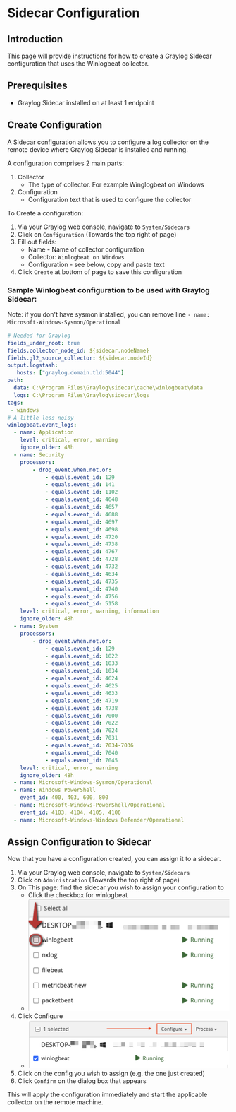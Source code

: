 # Sidecar Configuration

## Introduction

This page will provide instructions for how to create a Graylog Sidecar configuration that uses the Winlogbeat collector.

## Prerequisites

* Graylog Sidecar installed on at least 1 endpoint

## Create Configuration

A Sidecar configuration allows you to configure a log collector on the remote device where Graylog Sidecar is installed and running.

A configuration comprises 2 main parts:

1. Collector
    * The type of collector. For example Winglogbeat on Windows
2. Configuration
    * Configuration text that is used to configure the collector

To Create a configuration:

1. Via your Graylog web console, navigate to `System/Sidecars`
2. Click on `Configuration` (Towards the top right of page)
3. Fill out fields:
    * Name - Name of collector configuration
    * Collector: `Winlogbeat on Windows`
    * Configuration - see below, copy and paste text
4. Click `Create` at bottom of page to save this configuration


### Sample Winlogbeat configuration to be used with Graylog Sidecar:

Note: if you don't have sysmon installed, you can remove line `- name: Microsoft-Windows-Sysmon/Operational`

```yaml
# Needed for Graylog
fields_under_root: true
fields.collector_node_id: ${sidecar.nodeName}
fields.gl2_source_collector: ${sidecar.nodeId}
output.logstash:
   hosts: ["graylog.domain.tld:5044"]
path:
  data: C:\Program Files\Graylog\sidecar\cache\winlogbeat\data
  logs: C:\Program Files\Graylog\sidecar\logs
tags:
 - windows
# A little less noisy
winlogbeat.event_logs:
  - name: Application
    level: critical, error, warning
    ignore_older: 48h
  - name: Security
    processors:
        - drop_event.when.not.or:
            - equals.event_id: 129
            - equals.event_id: 141
            - equals.event_id: 1102
            - equals.event_id: 4648
            - equals.event_id: 4657
            - equals.event_id: 4688
            - equals.event_id: 4697
            - equals.event_id: 4698
            - equals.event_id: 4720
            - equals.event_id: 4738
            - equals.event_id: 4767
            - equals.event_id: 4728
            - equals.event_id: 4732
            - equals.event_id: 4634
            - equals.event_id: 4735
            - equals.event_id: 4740
            - equals.event_id: 4756
            - equals.event_id: 5158
    level: critical, error, warning, information
    ignore_older: 48h
  - name: System
    processors:
        - drop_event.when.not.or:
            - equals.event_id: 129
            - equals.event_id: 1022
            - equals.event_id: 1033
            - equals.event_id: 1034
            - equals.event_id: 4624
            - equals.event_id: 4625
            - equals.event_id: 4633
            - equals.event_id: 4719
            - equals.event_id: 4738
            - equals.event_id: 7000
            - equals.event_id: 7022
            - equals.event_id: 7024
            - equals.event_id: 7031
            - equals.event_id: 7034-7036
            - equals.event_id: 7040
            - equals.event_id: 7045
    level: critical, error, warning
    ignore_older: 48h
  - name: Microsoft-Windows-Sysmon/Operational
  - name: Windows PowerShell
    event_id: 400, 403, 600, 800
  - name: Microsoft-Windows-PowerShell/Operational
    event_id: 4103, 4104, 4105, 4106
  - name: Microsoft-Windows-Windows Defender/Operational
```

## Assign Configuration to Sidecar

Now that you have a configuration created, you can assign it to a sidecar.

1. Via your Graylog web console, navigate to `System/Sidecars`
2. Click on `Administration` (Towards the top right of page)
3. On This page: find the sidecar you wish to assign your configuration to
    * Click the checkbox for winlogbeat
    * ![image](img/graylog-sidecar-config-assign-checkbox.png)
4. Click Configure
    * ![image](img/graylog-sidecar-config-assign-configure.png)
5. Click on the config you wish to assign (e.g. the one just created)
6. Click `Confirm` on the dialog box that appears

This will apply the configuration immediately and start the applicable collector on the remote machine.